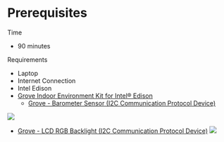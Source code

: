# Prerequisites


Time

- 90 minutes

Requirements

- Laptop
- Internet Connection
- Intel Edison
- [Grove Indoor Environment Kit for Intel® Edison](https://www.seeedstudio.com/item_detail.html?p_id=2427)
  - [Grove - Barometer Sensor (I2C Communication Protocol Device)](http://www.seeedstudio.com/wiki/Grove_-_Barometer_Sensor)
 
 ![](http://www.seeedstudio.com/wiki/images/thumb/e/e7/Grove-Barometer.jpg/300px-Grove-Barometer.jpg)
 
  - [Grove - LCD RGB Backlight (I2C Communication Protocol Device)](http://www.seeedstudio.com/wiki/Grove_-_LCD_RGB_Backlight)
    ![](http://www.seeedstudio.com/wiki/images/thumb/0/03/Serial_LEC_RGB_Backlight_Lcd.jpg/500px-Serial_LEC_RGB_Backlight_Lcd.jpg)
